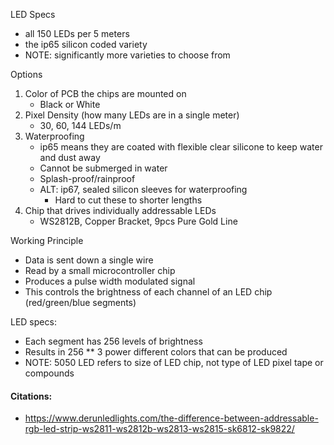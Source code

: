 
LED Specs
- all 150 LEDs per 5 meters
- the ip65 silicon coded variety
- NOTE: significantly more varieties to choose from

Options
1. Color of PCB the chips are mounted on
    - Black or White
2. Pixel Density (how many LEDs are in a single meter)
    - 30, 60, 144 LEDs/m
3. Waterproofing
    - ip65 means they are coated with flexible clear silicone to keep water and dust away
    - Cannot be submerged in water
    - Splash-proof/rainproof
    - ALT: ip67, sealed silicon sleeves for waterproofing
        - Hard to cut these to shorter lengths
4. Chip that drives individually addressable LEDs
    - WS2812B, Copper Bracket, 9pcs Pure Gold Line

Working Principle
- Data is sent down a single wire
- Read by a small microcontroller chip
- Produces a pulse width modulated signal
- This controls the brightness of each channel of an LED chip (red/green/blue segments)

LED specs:
- Each segment has 256 levels of brightness
- Results in 256 ** 3 power different colors that can be produced
- NOTE: 5050 LED refers to size of LED chip, not type of LED pixel tape or compounds

#### Citations:
- https://www.derunledlights.com/the-difference-between-addressable-rgb-led-strip-ws2811-ws2812b-ws2813-ws2815-sk6812-sk9822/